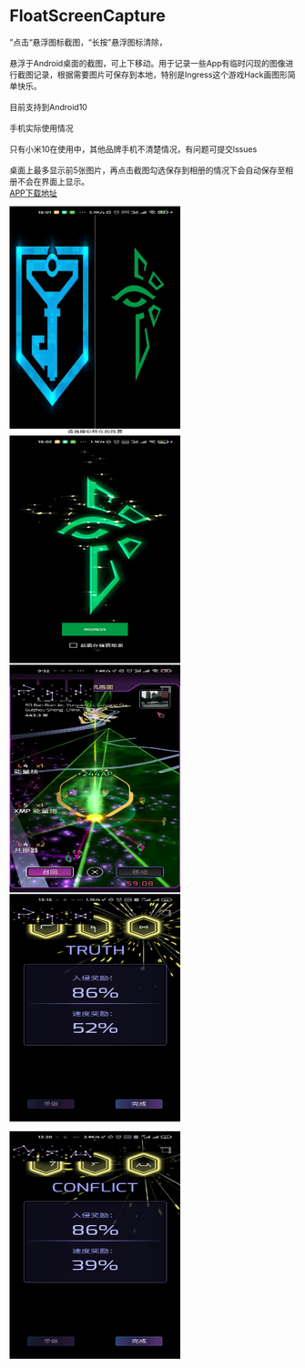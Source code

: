 # FloatScreenCapture
”点击“悬浮图标截图，“长按”悬浮图标清除，
<br/>
<br/>
 悬浮于Android桌面的截图，可上下移动。用于记录一些App有临时闪现的图像进行截图记录，根据需要图片可保存到本地，特别是Ingress这个游戏Hack画图形简单快乐。
 <br/>
 <br/>
 目前支持到Android10
 <br/>
 <br/>
 手机实际使用情况
 <br/>
 <br/>
 只有小米10在使用中，其他品牌手机不清楚情况，有问题可提交lssues
 <br/>
 <br/>
 桌面上最多显示前5张图片，再点击截图勾选保存到相册的情况下会自动保存至相册不会在界面上显示。
  <br/>
[APP下载地址](https://github.com/New-Zero-Zero/FloatScreenCapture-master/blob/master/app/release/app-release.apk)  


 
 <img src="https://github.com/New-Zero-Zero/FloatScreenCapture-master/blob/master/Image/Screenshot_2020-08-29-18-01-25-312_com.branch.www.jpg" width="300" height="400" alt=""/><br/>
<img src="https://github.com/New-Zero-Zero/FloatScreenCapture-master/blob/master/Image/Screenshot_2020-08-29-03-30-22.jpg" width="300" height="400" alt=""/><br/>
<img src="https://github.com/New-Zero-Zero/FloatScreenCapture-master/blob/master/Image/Screenshot_2020-08-29-09-52-40-630_com.nianticpro.jpg" width="300" height="400" alt=""/><br/>
<img src="https://github.com/New-Zero-Zero/FloatScreenCapture-master/blob/master/Image/Screenshot_2020-08-29-13-15-34-619_com.nianticpro.jpg" width="300" height="400" alt=""/><br/>

<img src="https://github.com/New-Zero-Zero/FloatScreenCapture-master/blob/master/Image/Screenshot_2020-08-29-13-20-51-243_com.nianticpro.jpg" width="300" height="400" alt=""/><br/>
